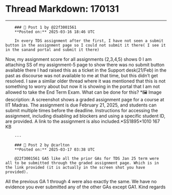 # Thread Markdown: 170131

---

        ### 💬 Post 1 by @22f3001561  
        **Posted on:** 2025-03-16 18:46 UTC  

        In every TDS assignment after the first, I have not seen a submit button in the assignment page so I could not submit it there( I see it in the sanand portal and submit it there)
Now, my assignment score for all assignments (2,3,4,5) shows 0
I am attaching SS of my assignment-5 page to show there was no submit button available there
I had raised this as a ticket in the Support desk(21/Feb) in the past as discourse was not available to me at that time, but this didn’t get resolved. I saw a similar older thread where it was mentioned that this is not something to worry about but now it is showing in the portal that I am not allowed to take the End Term Exam. What can be done for this?
*🖼️ Image description: A screenshot shows a graded assignment page for a course at IIT Madras.  The assignment is due February 21, 2025, and students can submit multiple times before the deadline.  Instructions for accessing the assignment, including disabling ad blockers and using a specific student ID, are provided.  A link to the assignment is also included.*SS1895×1010 167 KB

        ---

        ### 💬 Post 2 by @carlton  
        **Posted on:** 2025-03-17 03:38 UTC  

        @22f3001561 GA5 like all the prior GAs for TDS Jan 25 term were all to be submitted through the graded assignment page. Which is in the link provided (it is actually in the screen shot you have provided).
All the previous GA 1 through 4 were also exactly the same.
We have no evidence you ever submitted any of the other GAs except GA1.
Kind regards

        